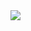 
<!--
**ehurturk/ehurturk** is a ✨ _special_ ✨ repository because its `README.md` (this file) appears on your GitHub profile.

Here are some ideas to get you started:

- 🔭 I’m currently working on ...
- 🌱 I’m currently learning ...
- 👯 I’m looking to collaborate on ...
- 🤔 I’m looking for help with ...
- 💬 Ask me about ...
- 📫 How to reach me: ...
- 😄 Pronouns: ...
- ⚡ Fun fact: ...
-->
<div style="align-items:center"><img src="https://media.giphy.com/media/1iNIkQBAwEkUuTpikf/giphy.gif" /></div>
<!--![Brainfuck](https://media.giphy.com/media/1iNIkQBAwEkUuTpikf/giphy.gif)
- 🔭 I’m currently working on a simple OpenGL 2D/3D Engine
- 🌱 I’m currently learning C++/C
- 📫 Email: emirhurturk444@gmail.com
-->
